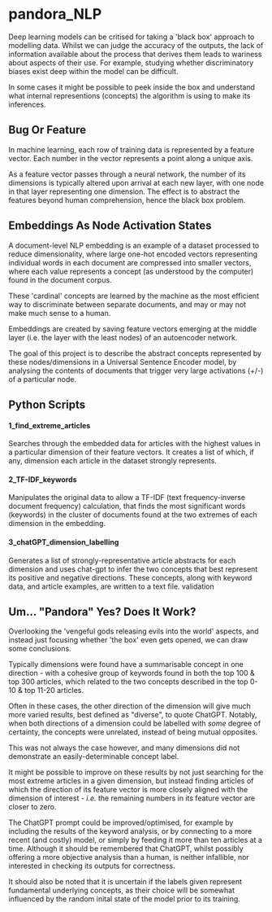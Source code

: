 # pandora_NLP

Deep learning models can be critised for taking a 'black box' approach to
modelling data.  Whilst we can judge the accuracy of the outputs, the lack of 
information available about the process that derives them leads to wariness 
about aspects of their use.  For example, studying whether discriminatory biases 
exist deep within the model can be difficult.

In some cases it might be possible to peek inside the box and understand what 
internal representions (concepts) the algorithm is using to make its inferences.

## Bug Or Feature

In machine learning, each row of training data is represented by a feature
vector.  Each number in the vector represents a point along a unique axis.

As a feature vector passes through a neural network, the number of its dimensions 
is typically altered upon arrival at each new layer, with one node in that layer
representing one dimension.  The effect is to abstract the features beyond 
human comprehension, hence the black box problem.

## Embeddings As Node Activation States

A document-level NLP embedding is an example of a dataset processed to reduce 
dimensionality, where large one-hot encoded vectors representing individual words
in each document are compressed into smaller vectors, where each value represents
a concept (as understood by the computer) found in the document corpus.  

These 'cardinal' concepts are learned by the machine as the most efficient way to
discriminate between separate documents, and may or may not make much sense to a 
human.

Embeddings are created by saving feature vectors emerging at the middle layer 
(i.e. the layer with the least nodes) of an autoencoder network.

The goal of this project is to describe the abstract concepts represented by these 
nodes/dimensions in a Universal Sentence Encoder model, by analysing the contents 
of documents that trigger very large activations (+/-) of a particular node. 

## Python Scripts

#### 1_find_extreme_articles 

Searches through the embedded data for articles with the highest values in a particular
dimension of their feature vectors.  It creates a list of which, if any, dimension each
article in the dataset strongly represents.

#### 2_TF-IDF_keywords

Manipulates the original data to allow a TF-IDF (text frequency-inverse document 
frequency) calculation, that finds the most significant words (keywords) in the cluster
of documents found at the two extremes of each dimension in the embedding.

#### 3_chatGPT_dimension_labelling

Generates a list of strongly-representative article abstracts for each dimension and 
uses chat-gpt to infer the two concepts that best represent its positive and negative 
directions.  These concepts, along with keyword data, and article examples, are written
to a text file.
validation

## Um... "Pandora" Yes?  Does It Work?

Overlooking the 'vengeful gods releasing evils into the world' aspects, and instead just focusing whether 'the box' even gets opened, we can draw some conclusions.

Typically dimensions were found have a summarisable concept in one direction - with a cohesive group of keywords found in both the top 100 & top 300 articles, which related to the two concepts described in the top 0-10 & top 11-20 articles.  

Often in these cases, the other direction of the dimension will give much more varied results, best defined as "diverse", to quote ChatGPT.  Notably, when both directions of a dimension could be labelled with _some_ degree of certainty, the concepts were unrelated, instead of being mutual opposites.

This was not always the case however, and many dimensions did not demonstrate an easily-determinable concept label.

It might be possible to improve on these results by not just searching for the most extreme articles in a given dimension, but instead finding articles of which the direction of its feature vector is more closely aligned with the dimension of interest - _i.e._ the remaining numbers in its feature vector are closer to zero.

The ChatGPT prompt could be improved/optimised, for example by including the results of the keyword analysis, or
by connecting to a more recent (and costly) model, or simply by feeding it more than ten articles at a time.  Although it should be remembered that ChatGPT, whilst possibly offering a more objective analysis than a human, is neither infallible, nor interested in checking its outputs for correctness.

It should also be noted that it is uncertain if the labels given represent fundamental underlying concepts, as their choice will be somewhat influenced by the random inital state of the model prior to its training.
